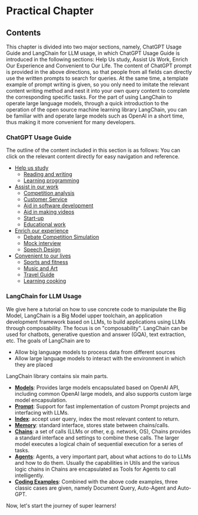 # Practical Chapter

## Contents

This chapter is divided into two major sections, namely, ChatGPT Usage Guide and LangChain for LLM usage, in which ChatGPT Usage Guide is introduced in the following sections: Help Us study, Assist Us Work, Enrich Our Experience and Convenient to Our Life. The content of ChatGPT prompt is provided in the above directions, so that people from all fields can directly use the written prompts to search for queries. At the same time, a template example of prompt writing is given, so you only need to imitate the relevant content writing method and nest it into your own query content to complete the corresponding specific tasks. For the part of using LangChain to operate large language models, through a quick introduction to the operation of the open source machine learning library LangChain, you can be familiar with and operate large models such as OpenAI in a short time, thus making it more convenient for many developers.

### ChatGPT Usage Guide

The outline of the content included in this section is as follows: You can click on the relevant content directly for easy navigation and reference.

- [Help us study](chatgptprompt#help-us-study)
  - [Reading and writing](chatgptprompt.md#reading-and-writing)
  - [Learning programming](chatgptprompt.md#learning-programming)
- [Assist in our work](chatgptprompt.md#assist-in-our-work)
  - [Competition analysis](chatgptprompt.md#competition-analysis)
  - [Customer Service](chatgptprompt.md#customer-service)
  - [Aid in software development](chatgptprompt.md#aid-in-software-development)
  - [Aid in making videos](chatgptprompt.md#aid-in-making-videos)
  - [Start-up](chatgptprompt.md#Start-up)
  - [Educational work](chatgptprompt.md#educational-work)
- [Enrich our experience](chatgptprompt.md#enrich-our-experience)
  - [Debate Competition Simulation](chatgptprompt.md#debate-competition-simulation)
  - [Mock interview](chatgptprompt.md#mock-interview)
  - [Speech Design](chatgptprompt.md#speech-design)
- [Convenient to our lives](chatgptprompt.md#convenient-to-our-lives)
  - [Sports and fitness](chatgptprompt.md#sports-and-fitness)
  - [Music and Art](chatgptprompt.md#music-and-art)
  - [Travel Guide](chatgptprompt.md#travel-guide)
  - [Learning cooking](chatgptprompt.md#learning-cooking)

### LangChain for LLM Usage

We give here a tutorial on how to use concrete code to manipulate the Big Model, LangChain is a Big Model upper toolchain, an application development framework based on LLMs, to build applications using LLMs through composability. The focus is on "composability". LangChain can be used for chatbots, generative question and answer (GQA), text extraction, etc.
The goals of LangChain are to

- Allow big language models to process data from different sources
- Allow large language models to interact with the environment in which they are placed

LangChain library contains six main parts.

- [**Models**](langchainguide/guide.md#models): Provides large models encapsulated based on OpenAI API, including common OpenAI large models, and also supports custom large model encapsulation.
- [**Prompt**](langchainguide/guide.md#prompt): Support for fast implementation of custom Prompt projects and interfacing with LLMs.
- [**Index**](langchainguide/guide.md#index): accept user query, index the most relevant content to return.
- [**Memory**](langchainguide/guide.md#memory): standard interface, stores state between chains/calls.
- [**Chains**](langchainguide/guide.md#chains): a set of calls (LLMs or other, e.g. network, OS), Chains provides a standard interface and settings to combine these calls. The larger model executes a logical chain of sequential execution for a series of tasks.
- [**Agents**](langchainguide/guide.md#agents): Agents, a very important part, about what actions to do to LLMs and how to do them. Usually the capabilities in Utils and the various logic chains in Chains are encapsulated as Tools for Agents to call intelligently.
- [**Coding Examples**](langchainguide/guide.md#coding-examples): Combined with the above code examples, three classic cases are given, namely Document Query, Auto-Agent and Auto-GPT.

Now, let's start the journey of super learners!

